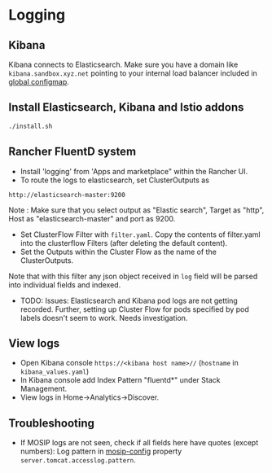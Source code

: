 # Logging

## Kibana
Kibana connects to Elasticsearch. Make sure you have a domain like `kibana.sandbox.xyz.net` pointing to your internal load balancer included in [global configmap](../cluster/global_configmap.yaml.sample).

## Install Elasticsearch, Kibana and Istio addons
```sh
./install.sh
```

## Rancher FluentD system
* Install 'logging' from 'Apps and marketplace" within the Rancher UI.
* To route the logs to elasticsearch, set ClusterOutputs as
```
http://elasticsearch-master:9200 
```
Note :  Make sure that you select output as "Elastic search", Target as "http",  Host as "elasticsearch-master" and port as 9200.

* Set ClusterFlow Filter with `filter.yaml`.   Copy the contents of filter.yaml into the clusterflow Filters (after deleting the default content).
* Set the Outputs within the Cluster Flow as the name of the ClusterOutputs.

Note that with this filter any json object received in `log` field will be parsed into individual fields and indexed.

* TODO: Issues: Elasticsearch and Kibana pod logs are not getting recorded.  Further, setting up Cluster Flow for pods specified by pod labels doesn't seem to work.  Needs investigation.

## View logs
* Open Kibana console `https://<kibana host name>//` (`hostname` in `kibana_values.yaml`)
* In Kibana console add Index Pattern "fluentd*" under Stack Management.
* View logs in Home->Analytics->Discover.

## Troubleshooting
* If MOSIP logs are not seen, check if all fields here have quotes (except numbers):
Log pattern in [mosip-config](https://github.com/mosip/mosip-config/blob/v3/application-default.properties) property `server.tomcat.accesslog.pattern`.
